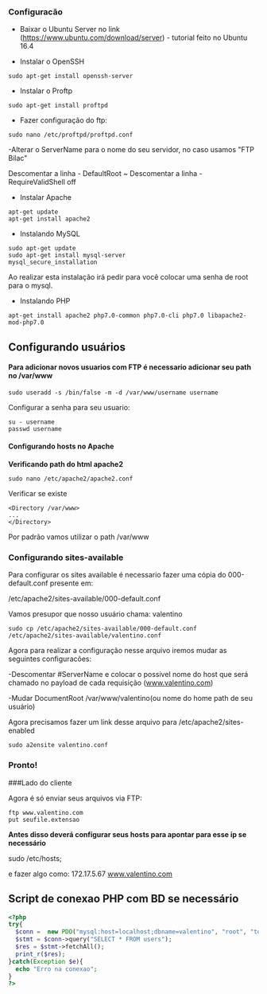 ### Configuracão

- Baixar o Ubuntu Server no link (https://www.ubuntu.com/download/server) - tutorial feito no Ubuntu 16.4

- Instalar o OpenSSH

```
sudo apt-get install openssh-server
```
- Instalar o Proftp

```
sudo apt-get install proftpd
```
- Fazer configuração do ftp:
```
sudo nano /etc/proftpd/proftpd.conf
```
-Alterar o ServerName para o nome do seu servidor, no caso usamos "FTP Bilac"

Descomentar a linha  - DefaultRoot                     ~
Descomentar a linha  - RequireValidShell               off

- Instalar Apache
```
apt-get update
apt-get install apache2
```
- Instalando MySQL
```
sudo apt-get update
sudo apt-get install mysql-server
mysql_secure_installation
```
Ao realizar esta instalação irá pedir para você colocar uma senha de root para o mysql.

- Instalando PHP
```
apt-get install apache2 php7.0-common php7.0-cli php7.0 libapache2-mod-php7.0
```
## Configurando usuários

#### Para adicionar novos usuarios com FTP é necessario adicionar seu path no /var/www
```
sudo useradd -s /bin/false -m -d /var/www/username username
```
Configurar a senha para seu usuario:
```
su - username
passwd username
```

#### Configurando hosts no Apache

**Verificando path do html apache2**
```
sudo nano /etc/apache2/apache2.conf
```

Verificar se existe
```
<Directory /var/www>
...
</Directory>
```

Por padrão vamos utilizar o path /var/www

### Configurando sites-available

Para configurar os sites available é necessario fazer uma cópia do 000-default.conf presente em:

/etc/apache2/sites-available/000-default.conf

Vamos presupor que nosso usuário chama: valentino

```
sudo cp /etc/apache2/sites-available/000-default.conf /etc/apache2/sites-available/valentino.conf
```

Agora para realizar a configuração nesse arquivo iremos mudar as seguintes configuracões:

-Descomentar #ServerName e colocar o possivel nome do host que será chamado no payload de cada requisição (www.valentino.com)

-Mudar DocumentRoot /var/www/valentino(ou nome do home path de seu usuário)

Agora precisamos fazer um link desse arquivo para /etc/apache2/sites-enabled

```
sudo a2ensite valentino.conf
```

### Pronto!

###Lado do cliente

Agora é só enviar seus arquivos via FTP:

```
ftp www.valentino.com
put seufile.extensao
```

**Antes disso deverá configurar seus hosts para apontar para esse ip se necessário**

sudo /etc/hosts;

e fazer algo como:
172.17.5.67     www.valentino.com


## Script de conexao PHP com BD se necessário
```PHP
<?php
try{
  $conn =  new PDO("mysql:host=localhost;dbname=valentino", "root", "toor");
  $stmt = $conn->query("SELECT * FROM users");
  $res = $stmt->fetchAll();
  print_r($res);
}catch(Exception $e){
  echo "Erro na conexao";
}
?>
```

